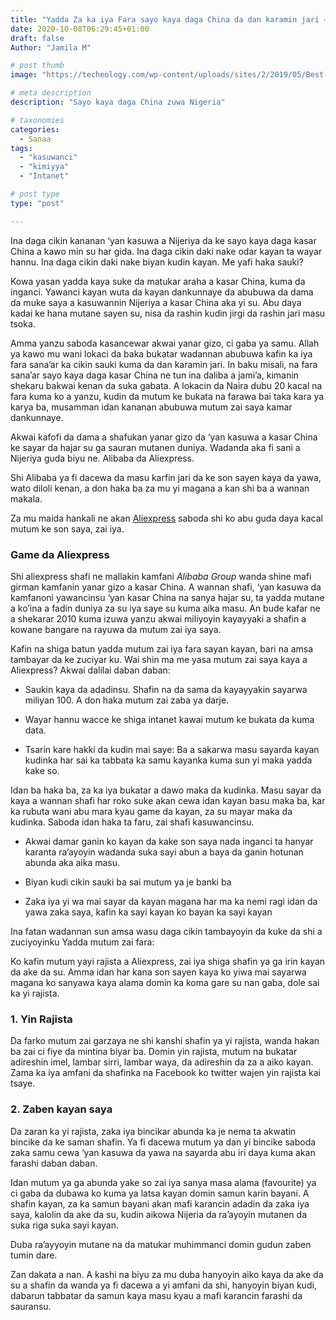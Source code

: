 ```yaml
---
title: "Yadda Za ka iya Fara sayo kaya daga China da dan karamin jari – Kashi na 1"
date: 2020-10-08T06:29:45+01:00
draft: false
Author: "Jamila M"

# post thumb
image: "https://techeology.com/wp-content/uploads/sites/2/2019/05/Best-Tech-Gifts-Under-20.png"

# meta description
description: "Sayo kaya daga China zuwa Nigeria"

# taxonomies
categories:
  - Sanaa
tags:
  - "kasuwanci"
  - "kimiyya"
  - "Intanet"

# post type
type: "post"

---
```



Ina daga cikin kananan ‘yan kasuwa a Nijeriya da ke sayo kaya daga kasar China a kawo min su har gida. Ina daga cikin daki nake odar kayan ta wayar hannu. Ina daga cikin daki nake biyan kudin kayan. Me yafi haka sauki? 

Kowa yasan yadda kaya suke da matukar araha a kasar China, kuma da inganci. Yawanci kayan wuta da kayan dankunnaye da abubuwa da dama da muke saya a kasuwannin Nijeriya a kasar China aka yi su.  Abu daya kadai ke hana mutane sayen su, nisa da rashin kudin jirgi da rashin jari masu tsoka.

Amma yanzu saboda kasancewar akwai yanar gizo, ci gaba ya samu. Allah ya kawo mu wani lokaci da baka bukatar wadannan abubuwa kafin ka iya fara sana’ar ka cikin sauki kuma da dan karamin jari.
In baku misali, na fara sana’ar sayo kaya daga kasar China ne tun ina daliba a jami’a, kimanin shekaru bakwai kenan da suka gabata. A lokacin da Naira dubu 20 kacal na fara kuma ko a yanzu, kudin da mutum ke bukata na farawa bai taka kara ya karya ba, musamman idan kananan abubuwa mutum zai saya kamar dankunnaye.

Akwai kafofi da dama a shafukan yanar gizo da ‘yan kasuwa a kasar China ke sayar da hajar su ga sauran mutanen duniya. Wadanda aka fi sani a Nijeriya guda biyu ne. Alibaba da Aliexpress.

Shi Alibaba ya fi dacewa da masu karfin jari da ke son sayen kaya da yawa, wato diloli kenan, a don haka ba za mu yi magana a kan shi ba a wannan makala.

Za mu maida hankali ne akan [Aliexpress](aliexpress.com) saboda shi ko abu guda daya kacal mutum ke son saya, zai iya.

### Game da Aliexpress

Shi aliexpress shafi ne mallakin kamfani _Alibaba Group_ wanda shine mafi girman kamfanin yanar gizo a kasar China. A wannan shafi, ‘yan kasuwa da kamfanoni yawancinsu ‘yan kasar China na sanya hajar su, ta yadda mutane a ko’ina a fadin duniya za su iya saye su kuma aika masu. An bude kafar ne a shekarar 2010 kuma izuwa yanzu akwai miliyoyin kayayyaki a shafin a kowane bangare na rayuwa da mutum zai iya saya.

Kafin na shiga batun yadda mutum zai iya fara sayan kayan, bari na amsa tambayar da ke zuciyar ku. Wai shin ma me yasa mutum zai saya kaya a Aliexpress?
Akwai dalilai daban daban:

* Saukin kaya da adadinsu. Shafin na da sama da kayayyakin sayarwa miliyan 100. A don haka mutum zai zaba ya darje.   

* Wayar hannu wacce ke shiga intanet kawai mutum ke bukata da kuma data.

* Tsarin kare hakki da kudin mai saye: Ba a sakarwa masu sayarda kayan kudinka har sai ka tabbata ka samu kayanka kuma sun yi maka yadda kake so. 

Idan ba haka ba, za ka iya bukatar a dawo maka da kudinka. Masu sayar da kaya a wannan shafi har roko suke akan cewa idan kayan basu maka ba, kar ka rubuta wani abu mara kyau game da kayan, za su mayar maka da kudinka. Saboda idan haka ta faru, zai shafi kasuwancinsu.

* Akwai damar ganin ko kayan da kake son saya nada inganci ta hanyar karanta ra’ayoyin wadanda suka sayi abun a baya  da ganin hotunan abunda aka aika masu.

* Biyan kudi cikin sauki ba sai mutum ya je banki ba

* Zaka iya yi wa mai sayar da kayan magana har ma ka nemi ragi idan da yawa zaka saya, kafin ka sayi kayan ko bayan ka sayi kayan

Ina fatan wadannan sun amsa wasu daga cikin tambayoyin da kuke da shi a zuciyoyinku
Yadda mutum zai fara:

Ko kafin mutum yayi rajista a Aliexpress, zai iya shiga shafin ya ga irin kayan da ake da su. Amma idan har kana son sayen kaya ko yiwa mai sayarwa magana ko sanyawa kaya alama domin ka koma gare su nan gaba, dole sai ka yi rajista.

### 1.	Yin Rajista

Da farko mutum zai garzaya ne shi kanshi shafin ya yi rajista, wanda hakan ba zai ci fiye da mintina biyar ba. Domin yin rajista, mutum na bukatar adireshin imel, lambar sirri, lambar waya, da adireshin da za a aiko kayan. Zama ka iya amfani da shafinka na Facebook ko twitter wajen yin rajista kai tsaye.

### 2.	Zaben kayan saya

Da zaran ka yi rajista, zaka iya bincikar abunda ka je nema ta akwatin bincike da ke saman shafin. Ya fi dacewa mutum ya dan yi bincike saboda zaka samu cewa ‘yan kasuwa da yawa na sayarda abu iri daya kuma akan farashi daban daban.

Idan mutum ya ga abunda yake so zai iya sanya masa alama (favourite) ya ci gaba da dubawa ko kuma ya latsa kayan domin samun karin bayani. A shafin kayan, za ka samun bayani akan mafi karancin adadin da zaka iya saya, kalolin da ake da su, kudin aikowa Nijeria da ra’ayoyin mutanen da suka riga suka sayi kayan.

Duba ra’ayyoyin mutane na da matukar muhimmanci domin gudun zaben tumin dare.

Zan dakata a nan. A kashi na biyu za mu duba hanyoyin aiko kaya da ake da su a shafin da wanda ya fi dacewa a yi amfani da shi, hanyoyin biyan kudi, dabarun tabbatar da samun kaya masu kyau a mafi karancin farashi da sauransu.




